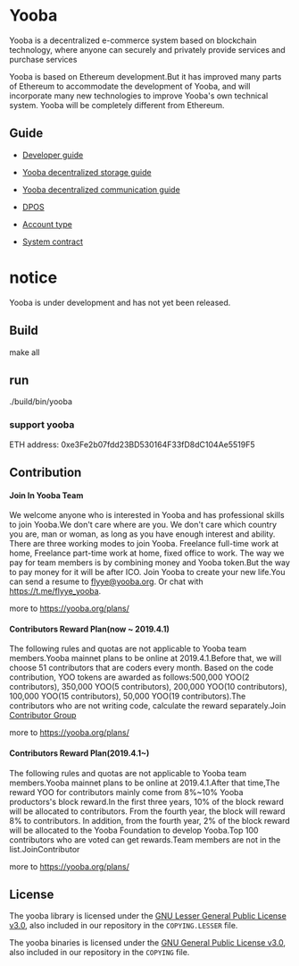 # Yooba
  Yooba is a decentralized e-commerce system based on blockchain technology, where anyone can securely and privately provide services and purchase services

Yooba is based on Ethereum development.But it has improved many parts of Ethereum to accommodate the development of Yooba, and will incorporate many new technologies to improve Yooba's own technical system. Yooba will be completely different from Ethereum.

## Guide

 - [Developer guide](https://github.com/yooba-team/yooba/wiki/Develop-Guide) 

 - [Yooba decentralized storage guide](https://github.com/yooba-team/yooba/wiki/Yooba-decentralized-storage-guide)  

- [Yooba decentralized communication guide](https://github.com/yooba-team/yooba/wiki/Yooba-decentralized-communication-guide)  

- [DPOS](https://github.com/yooba-team/yooba/wiki/DPOS)  

- [Account type](https://github.com/yooba-team/yooba/wiki/Account-type)  

- [System contract](https://github.com/yooba-team/yooba/wiki/System-contract)  

 
 # notice 
Yooba is under development and has not yet been released.
 
 ## Build
 
 make all
 
 ## run
 
 ./build/bin/yooba
 



### support yooba
ETH address: 0xe3Fe2b07fdd23BD530164F33fD8dC104Ae5519F5



## Contribution

#### Join In Yooba Team

We welcome anyone who is interested in Yooba and has professional skills to join Yooba.We don't care where are you. We don't care which country you are, man or woman, as long as you have enough interest and ability. There are three working modes to join Yooba. Freelance full-time work at home, Freelance part-time work at home, fixed office to work. The way we pay for team members is by combining money and Yooba token.But the way to pay money for it will be after ICO. Join Yooba to create your new life.You can send a resume to flyye@yooba.org. Or chat with https://t.me/flyye_yooba.

more to  https://yooba.org/plans/

#### Contributors Reward Plan(now ~ 2019.4.1)
The following rules and quotas are not applicable to Yooba team members.Yooba mainnet plans to be online at 2019.4.1.Before that, we will choose 51 contributors that are coders every month. Based on the code contribution, YOO tokens are awarded as follows:500,000 YOO(2 contributors), 350,000 YOO(5 contributors), 200,000 YOO(10 contributors), 100,000 YOO(15 contributors), 50,000 YOO(19 contributors).The contributors who are not writing code, calculate the reward separately.Join [Contributor Group](https://t.me/joinchat/F9nxVxA_HgbInMfm8ry_IQ) 

more to https://yooba.org/plans/

#### Contributors Reward Plan(2019.4.1~)
The following rules and quotas are not applicable to Yooba team members.Yooba mainnet plans to be online at 2019.4.1.After that time,The reward YOO for contributors mainly come from 8%~10% Yooba productors's block reward.In the first three years, 10% of the block reward will be allocated to contributors. From the fourth year, the block will reward 8% to contributors. In addition, from the fourth year, 2% of the block reward will be allocated to the Yooba Foundation to develop Yooba.Top 100 contributors who are voted can get rewards.Team members are not in the list.JoinContributor 

more to https://yooba.org/plans/


## License

The yooba library is licensed under the
[GNU Lesser General Public License v3.0](https://www.gnu.org/licenses/lgpl-3.0.en.html), also
included in our repository in the `COPYING.LESSER` file.

The yooba binaries  is licensed under the
[GNU General Public License v3.0](https://www.gnu.org/licenses/gpl-3.0.en.html), also included
in our repository in the `COPYING` file.
